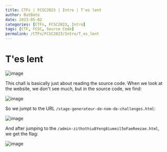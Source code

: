 ```yaml
---
title: CTFs | FCSC2023 | Intro | T'es lent 
author: BatBato
date: 2023-05-02
categories: [CTFs, FCSC2023, Intro]
tags: [CTF, FCSC, Source Code]
permalink: /CTFs/FCSC2023/Intro/T_es_lent
---
```


#  T'es lent 

![image](https://user-images.githubusercontent.com/73934639/235782768-676ccdb2-f9a9-44e3-b4af-716d8a80f06c.png)


This chall is basically just about reading the source code. When we look at the website, we don't see much, but in the source code, we find:

![image](https://user-images.githubusercontent.com/73934639/235782962-3fe3825f-b521-417f-beed-269498155778.png)


So we jumpt to the URL `/stage-generateur-de-nom-de-challenges.html`:

![image](https://user-images.githubusercontent.com/73934639/235783087-b02ed9fb-b502-4590-a4fa-0c70c72ec903.png)

And after jumping to the `/admin-zithothiu8Yeng8iumeil5oFaeReezae.html`, we get the flag:

![image](https://user-images.githubusercontent.com/73934639/235783206-ea59dc9e-6348-419e-b44e-07372cdd47dc.png)

